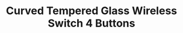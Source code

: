 ---
date_added: 2023-08-02
model: TM-YKQ004
vendor: Tuya
title: Curved Tempered Glass Wireless Switch 4 Buttons
category: remote
supports: action, battery
zigbeemodel: ['TS0044','_TZ3000_u3nv1jwk']
compatible: [zha]
mlink: https://www.alibaba.com/pla/LEDEAST-TM-YKQ004-Tuya-smart-home-wifi_1600639197109.html
link: https://www.aliexpress.com/item/1005004917728032.html
link2: https://www.aliexpress.com/item/1005005034250340.html
link3: https://www.amazon.com/dp/B0BLV7CDF1
link4: https://www.amazon.ca/dp/B0BL77JFLT
---